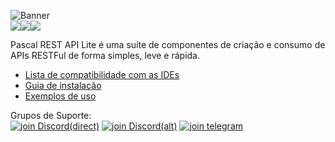 ![Banner](https://github.com/OpenSourceCommunityBrasil/PascalRAL/assets/26689802/170aeb26-ec75-42b7-a425-0363c2b3bb6f)
<br><a href=".\READMEPT.md"><img src="https://img.shields.io/badge/Traduzir-PT--BR-blue" /></a><a href=".\READMEES.md"><img src="https://img.shields.io/badge/Traducir-ES--ES-blue" /></a><a href=".\README.md"><img src="https://img.shields.io/badge/Translate-EN--US-blue" /></a>

Pascal REST API Lite é uma suíte de componentes de criação e consumo de APIs RESTFul de forma simples, leve e rápida.

* [Lista de compatibilidade com as IDEs](https://github.com/OpenSourceCommunityBrasil/PascalRAL/wiki/compatibilidade)
* [Guia de instalação](https://github.com/OpenSourceCommunityBrasil/PascalRAL/wiki/instalacao)
* [Exemplos de uso](https://github.com/OpenSourceCommunityBrasil/PascalRAL-Samples)

Grupos de Suporte:
<br/><a href="https://discord.gg/pS2xjruCJH"><img alt="join Discord(direct)" src="https://img.shields.io/badge/Discord%20(direct)-_?style=for-the-badge&logo=discord&logoColor=white&color=4929ff"></a>
<a href="https://discord.me/oscbr"><img alt="join Discord(alt)" src="https://img.shields.io/badge/Discord%20(alt)-_?style=for-the-badge&logo=discord&logoColor=white&color=4929ff"></a>
<a href="https://t.me/oscbr"><img alt="join telegram" src="https://img.shields.io/badge/Telegram%20(oscbr)-_?style=for-the-badge&logo=telegram&logoColor=white&color=2596be"></a>